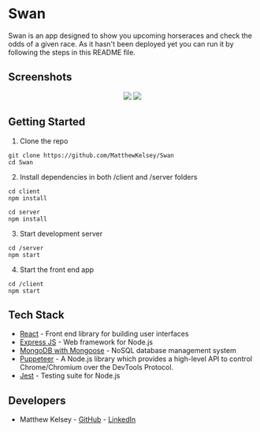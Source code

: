 # Swan



Swan is an app designed to show you upcoming horseraces and check the odds of a given race. As it hasn't been deployed yet you can run it by following the steps in this README file.

## Screenshots

<p align="center">
  <img src="images/img01.png" />
  <img src="images/img02.png" />
</p>



## Getting Started

1. Clone the repo

```
git clone https://github.com/MatthewKelsey/Swan
cd Swan
```

2. Install dependencies in both /client and /server folders

```
cd client
npm install
```
```
cd server
npm install
```

3. Start development server
```
cd /server
npm start
```

4. Start the front end app
```
cd /client
npm start
```



## Tech Stack

* [React](https://reactjs.org) - Front end library for building user interfaces
* [Express JS](https://expressjs.com) - Web framework for Node.js
* [MongoDB with Mongoose](https://www.mongodb.com) - NoSQL database management system
* [Puppeteer](https://pptr.dev/) - A Node.js library which provides a high-level API to control Chrome/Chromium over the DevTools Protocol.
* [Jest](https://jestjs.io) - Testing suite for Node.js



## Developers

* Matthew Kelsey - [GitHub](https://github.com/MatthewKelsey) - [LinkedIn]()

